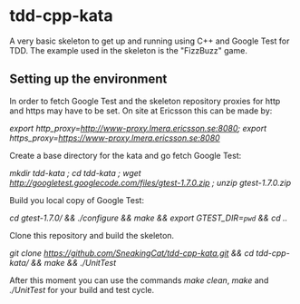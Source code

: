 tdd-cpp-kata
============

A very basic skeleton to get up and running using C++ and Google Test
for TDD. The example used in the skeleton is the "FizzBuzz" game.

Setting up the environment
--------------------------

In order to fetch Google Test and the skeleton repository proxies for
http and https may have to be set. On site at Ericsson this can be
made by:

*export http_proxy=http://www-proxy.lmera.ericsson.se:8080; export https_proxy=https://www-proxy.lmera.ericsson.se:8080*

Create a base directory for the kata and go fetch Google Test:

*mkdir tdd-kata ; cd tdd-kata ; wget http://googletest.googlecode.com/files/gtest-1.7.0.zip ; unzip gtest-1.7.0.zip*

Build you local copy of Google Test:

*cd gtest-1.7.0/ && ./configure && make && export GTEST_DIR=`pwd` && cd ..*

Clone this repository and build the skeleton.

*git clone https://github.com/SneakingCat/tdd-cpp-kata.git && cd tdd-cpp-kata/ && make && ./UnitTest*

After this moment you can use the commands *make clean*, *make* and
*./UnitTest* for your build and test cycle.

